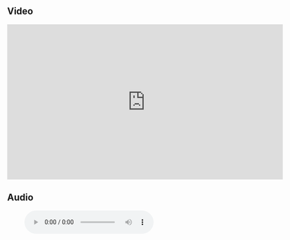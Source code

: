 ## Video

<iframe src="https://player.vimeo.com/video/678509131?h=fedc7b58a9&title=0&byline=0" width="640" height="360" frameborder="0" allow="autoplay; fullscreen; picture-in-picture" allowfullscreen></iframe>

## Audio

<figure class="wp-block-audio"><audio controls src="https://markmayberry.net/wp-content/uploads/bible-study/2022-02-09-pm-JH-Invitation.mp3"></audio></figure>
